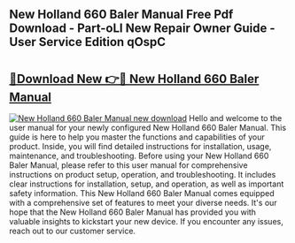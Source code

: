 ## New Holland 660 Baler Manual Free Pdf Download - Part-oLI New Repair Owner Guide - User Service Edition qOspC

# <h2><a href="http://bc94878.oget.top/?id=New+Holland+660+Baler+Manual">🔗Download New 👉🔴 New Holland 660 Baler Manual</a></h2>

[![New Holland 660 Baler Manual new download](https://i.imgur.com/5g1atiW.png)](http://bc94878.oget.top/?id=New+Holland+660+Baler+Manual)
Hello and welcome to the user manual for your newly configured New Holland 660 Baler Manual. This guide is here to help you master the functions and capabilities of your product. Inside, you will find detailed instructions for installation, usage, maintenance, and troubleshooting. Before using your New Holland 660 Baler Manual, please refer to this user manual for comprehensive instructions on product setup, operation, and troubleshooting. It includes clear instructions for installation, setup, and operation, as well as important safety information. This New Holland 660 Baler Manual comes equipped with a comprehensive set of features to meet your diverse needs. It's our hope that the New Holland 660 Baler Manual has provided you with valuable insights to kickstart your new device. If you encounter any issues, reach out to our customer service.
